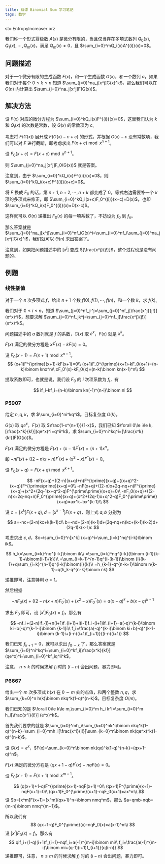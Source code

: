 ```yaml
---
title: 载谭 Binomial Sum 学习笔记
tags: 数学
---
```


sto EntropyIncreaser orz

我们称一个形式幂级数 $A(x)$ 是微分有限的，当且仅当存在多项式数列 $Q_0(x),Q_1(x),\cdots,Q_m(x)$，满足 $Q_m(x)\ne 0$，且 $\sum_{i=0}^mQ_i(x)A^{(i)}(x)=0$。

## 问题描述

对于一个微分有限的生成函数 $F(x)$，和一个生成函数 $G(x)$，和一个数列 $a$，如果我们对于每个 $0\le k\le n$ 知道 $\sum_{j=0}^na_j[x^j]G(x)^k$，那么我们可以在 $\Theta(n)$ 内计算出 $\sum_{j=0}^na_j[x^j]F(G(x))$。

## 解决方法

设 $F(x)$ 对应的微分方程为 $\sum_{i=0}^kQ_i(x)F^{(i)}(x)=0$，这里我们认为 $k$ 和 $Q_i(x)$ 的次数是常数，设 $G(x)$ 的常数项为 $c$。

考虑将 $F(G(x))$ 展开成 $F(G(x)-c+c)$ 的形式，并根据 $G(x)-c$ 没有常数项，我们可以对 $F$ 进行截断，即考虑求出 $F(x+c)\bmod x^{n+1}$。 

设 $F_0(x+c)=F(x+c)\bmod x^{n+1}$。

则 $\sum_{j=0}^na_j[x^j]F_0(G(x))$ 就是答案。 

注意到，由于 $\sum_{i=0}^kQ_i(x)F^{(i)}(x)=0$，则 $\sum_{i=0}^kQ_i(x+c)F^{(i)}(x+c)=0$。

将 $F$ 换成 $F_0$ 的话，第 $n+1,n+2,\cdots,n+k$ 都变成了 $0$，等式右边需要补一个 $k$ 项的多项式来修正，即 $\sum_{i=0}^kQ_i(x+c)F_0^{(i)}(x+c)=D(x)$，也即 $\sum_{i=0}^kQ_i(x)F_0^{(i)}(x)=D(x-c)$。

这样就可以 $\Theta(n)$ 递推出 $F_0(x)$ 的每一项系数了，不妨设为 $f_0$ 到 $f_n$。

那么答案就是 $\sum_{j=0}^na_j[x^j]\sum_{i=0}^nf_iG(x)^i=\sum_{i=0}^nf_i\sum_{j=0}^na_j[x^j]G(x)^i$，我们就可以 $\Theta(n)$ 求出答案了。

注意到，如果把问题描述中的 $[x^j]$ 变成 $[\frac{x^j}{j!}]$，整个过程也是没有问题的。

## 例题

### 线性插值

对于一个 $n$ 次多项式 $f$，给出 $n+1$ 个数 $f(0),f(1),\cdots,f(n)$，和一个数 $k$，求 $f(k)$。

我们对于 $0\le i\le n$，知道 $\sum_{j=0}^nf_ji^j=\sum_{j=0}^nf_j[\frac{x^j}{j!}](e^x)^i$，想要求解 $\sum_{j=0}^nf_jk^j=\sum_{j=0}^nf_j[\frac{x^j}{j!}](e^x)^k$。

问题描述中的 $a$ 数列就是 $f$ 的系数，$G(x)$ 取 $e^x$，$F(x)$ 就是 $x^k$。

$F(x)$ 满足的微分方程是 $xF^{\prime}(x)-kF(x)=0$。

设 $F_0(x+1)=F(x+1)\bmod x^{n+1}$。
$$
(x+1)F^{\prime}(x+1)-kF(x+1)=0\\
(x+1)F_0^{\prime}(x+1)-kF_0(x+1)=(n-k)\binom knx^n\\
xF_0'(x)-kF_0(x)=(n-k)\binom kn(x-1)^n\\
$$

提取系数即可，也就是说，我们设 $F_0$ 的 $i$ 次项系数为 $f_i$，有

$$
if_i-kf_i=(n-k)\binom kn(-1)^{n-i}\binom ni
$$

### P5907

给定 $n,q,k$，求 $\sum_{i=0}^ni^kq^i$。目标复杂度 $O(k)$。

$G(x)$ 取 $qe^x$，$F(x)$ 取 $\frac{1-x^{n+1}}{1-x}$，我们已知 $\forall 0\le i\le k,[\frac{x^k}{k!}](qe^x)^i=q^ii^k$，求 $\sum_{i=0}^ni^kq^i=[\frac{x^k}{k!}]F(G(x))$。

$F(x)$ 满足的微分方程是 $F(x)+(x-1)F^{\prime}(x)=(n+1)x^{n}$。

即 $-nF(x)+((2-n)x+n)F^{\prime}(x)+(x^2-x)F^{\prime\prime}(x)=0$​。

设 $F_0(x+q)=F(x+q)\bmod x^{k+1}$。

$$
-nF(x+q)+((2-n)(x+q)+n)F^{\prime}(x+q)+((x+q)^2-(x+q))F^{\prime\prime}(x+q)=0\\
-nF(x+q)+((2-n)x+2q-nq+n)F^{\prime}(x+q)+(x^2+(2q-1)x+q^2-q)F^{\prime\prime}(x+q)=0\\
-nF_0(x+q)+((2-n)x+2q-nq+n)F_0^{\prime}(x+q)+(x^2+(2q-1)x+q^2-q)F_0^{\prime\prime}(x+q)=ax^k+bx^{k-1}\\
$$

设 $c=[x^k]F(x+q),d=[x^{k-1}]F(x+q)$，则上式 $a,b$ 分别为

$$
a=-nc+(2-n)kc+k(k-1)c\\
b=-nd+(2-n)(k-1)d+(2q-nq+n)kc+(k-1)(k-2)d+(2q-1)k(k-1)c
$$

考虑求出 $c,d$，$c=\sum_{i=0}^n[x^k] (x+q)^i=\sum_{i=k}^nq^{i-k}\binom ik$。

$$
h_k=\sum_{i=k}^nq^{i-k}\binom ik\\
=\sum_{i=k}^nq^{i-k}(\binom {i-1}{k-1}+\binom{i-1}{k})\\
=\sum_{i=k-1}^{n-1}q^{i-(k-1)}\binom {i}{k-1}+q\sum_{i=k}^{n-1}q^{i-k}\binom{i}{k}\\
=h_{k-1}-q^{n-k+1}\binom n{k-1}+q(h_k-q^{n-k}\binom nk)
$$

递推即可，注意特判 $q=1$。

然后根据

$$
-nF_0(x)+((2-n)x+n)F_0^{\prime}(x)+(x^2-x)F_0^{\prime\prime}(x)=a(x-q)^k+b(x-q)^{k-1}
$$

求出 $F_0$ 即可，设 $[x^i]F_0(x)=f_i$，那么有

$$
-nf_i+(2-n)if_{i}+n(i+1)f_{i+1}+i(i-1)f_i-(i+1)if_{i+1}=a(-q)^{k-i}\binom ki+b(-q)^{k-1-i}\binom {k-1}i\\
f_i=\frac{a(-q)^{k-i}\binom ki+b(-q)^{k-1-i}\binom {k-1}i+(i-n)(i+1)f_{i+1}}{(i-n)(i+1)}
$$

我们已知 $f_{k+1}=0$，就可以求出 $f_{0\sim k}$ 了，那么答案就是 $\sum_{i=0}^ni^kq^i=\sum_{i=0}^kf_i[\frac{x^k}{k!}](qe^x)^i=\sum_{i=0}^kf_iq^ii^k$。

注意， $n\le k$ 的时候求解 $f_i$ 时的 $(i-n)$ 会出问题，暴力即可。

### P6667

给出一个 $m$ 次多项式 $h(x)$ 在 $0\sim m$ 处的点值，和两个整数 $n,q$，求 $\sum_{k=0}^n h(k)\binom nkq^k(1-q)^{n-k}$。目标复杂度 $O(m)$。

我们已知的是 $\forall 0\le k\le m,\sum_{i=0}^m h_i k^i=\sum_{i=0}^m h_i[\frac{x^i}{i!}] (e^x)^k$。

首先我们要求的就是 $\sum_{i=0}^mh_i\sum_{k=0}^nk^i\binom nkq^k(1-q)^{n-k}=\sum_{i=0}^mh_i[\frac{x^i}{i!}]\sum_{k=0}^n\binom nk(qe^x)^k(1-q)^{n-k}$。

设 $G(x)=e^x$，$F(x)=\sum_{k=0}^n\binom nk(qx)^k(1-q)^{n-k}=(qx+1-q)^n$。

$F(x)$ 满足的微分方程是 $(qx+1-q)F^{\prime}(x)-nqF(x)=0$。

设 $F_0(x+1)=F(x+1)\bmod x^{m+1}$。

$$
(q(x+1)+1-q)F^{\prime}(x+1)-nqF(x+1)=0\\
(qx+1)F^{\prime}(x+1)-nqF(x+1)=0\\
(qx+1)F_0^{\prime}(x+1)-nqF_0(x+1)=ax^m\\
$$
设 $b=[x^m]F(x+1)=[x^m](qx+1)^n=\binom nmq^m$，那么 $a=qmb-nqb=(m-n)\binom nmq^{m+1}$。

所以我们有
$$
(qx+1-q)F_0^{\prime}(x)-nqF_0(x)=a(x-1)^m\\
$$
设 $[x^i]F_0(x)=f_i$，那么有
$$
qif_i+(1-q)(i+1)f_{i+1}-nqf_i=a(-1)^{m-i}\binom mi\\
f_i=\frac{a(-1)^{m-i}\binom mi+(q-1)(i+1)f_{i+1}}{q(i-n)}
$$
递推即可，注意， $n\le m$ 的时候求解 $f_i$ 时的 $(i-n)$ 会出问题，暴力即可。
